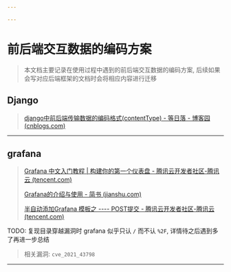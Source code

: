 ```yaml
---

---
```


# 前后端交互数据的编码方案

> 本文档主要记录在使用过程中遇到的前后端交互数据的编码方案, 后续如果会写对应后端框架的文档时会将相应内容进行迁移

## Django

> [django中前后端传输数据的编码格式(contentType)  - 等日落 - 博客园 (cnblogs.com)](https://www.cnblogs.com/suncolor/p/16577147.html)

---

## grafana

> [Grafana 中文入门教程 | 构建你的第一个仪表盘 - 腾讯云开发者社区-腾讯云 (tencent.com)](https://cloud.tencent.com/developer/article/1807679)
>
> [Grafana的介绍与使用 - 简书 (jianshu.com)](https://www.jianshu.com/p/0d82c7ccc85a)
>
> [半自动添加Grafana 模板之 ---- POST提交 - 腾讯云开发者社区-腾讯云 (tencent.com)](https://cloud.tencent.com/developer/article/1508702)

TODO: 复现目录穿越漏洞时 grafana 似乎只认 `/` 而不认 `%2F`, 详情待之后遇到多了再进一步总结

> 相关漏洞: `cve_2021_43798`

---

